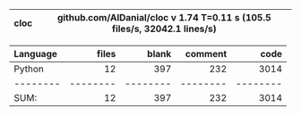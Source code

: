 cloc|github.com/AlDanial/cloc v 1.74  T=0.11 s (105.5 files/s, 32042.1 lines/s)
--- | ---

Language|files|blank|comment|code
:-------|-------:|-------:|-------:|-------:
Python|12|397|232|3014
--------|--------|--------|--------|--------
SUM:|12|397|232|3014
